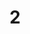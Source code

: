 ---
title: "2"
imageurl: "https://imgs1.thamizhnation.org/assets/2.webp"
dwnurl: "https://imgs1.thamizhnation.org/img/2.jpg"
tags: ['thalaivar']
---